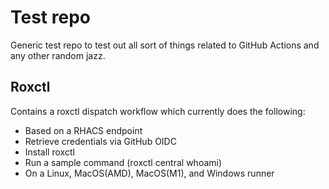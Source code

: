 # Test repo

Generic test repo to test out all sort of things related to GitHub Actions and any other random jazz.

## Roxctl

Contains a roxctl dispatch workflow which currently does the following:
- Based on a RHACS endpoint
- Retrieve credentials via GitHub OIDC
- Install roxctl
- Run a sample command (roxctl central whoami)
- On a Linux, MacOS(AMD), MacOS(M1), and Windows runner
